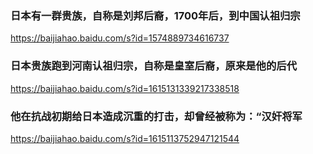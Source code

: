 ### 日本有一群贵族，自称是刘邦后裔，1700年后，到中国认祖归宗
https://baijiahao.baidu.com/s?id=1574889734616737
### 日本贵族跑到河南认祖归宗，自称是皇室后裔，原来是他的后代
https://baijiahao.baidu.com/s?id=1615131339217338518
### 他在抗战初期给日本造成沉重的打击，却曾经被称为：“汉奸将军
https://baijiahao.baidu.com/s?id=1615113752947121544